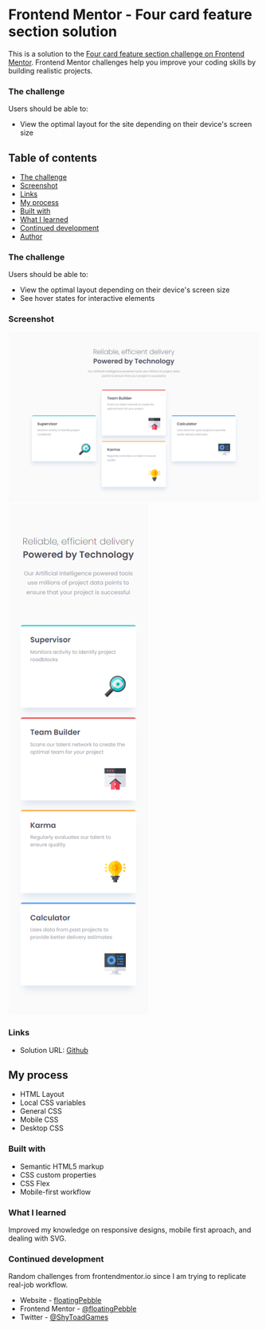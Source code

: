 # Frontend Mentor - Four card feature section solution

This is a solution to the [Four card feature section challenge on Frontend Mentor](https://www.frontendmentor.io/challenges/four-card-feature-section-weK1eFYK). Frontend Mentor challenges help you improve your coding skills by building realistic projects. 

### The challenge

Users should be able to:

- View the optimal layout for the site depending on their device's screen size

## Table of contents

  - [The challenge](#the-challenge)
  - [Screenshot](#screenshot)
  - [Links](#links)
  - [My process](#my-process)
  - [Built with](#built-with)
  - [What I learned](#what-i-learned)
  - [Continued development](#continued-development)
  - [Author](#author)

  ### The challenge

Users should be able to:

- View the optimal layout depending on their device's screen size
- See hover states for interactive elements

### Screenshot

![Desktop view](images/desktopView.png)
![Mobile view](images/mobileView.png)

### Links

- Solution URL: [Github](https://github.com/floatingPebble/floatingPebble.four-card-feature-section-FM.io)

## My process

- HTML Layout
- Local CSS variables
- General CSS
- Mobile CSS
- Desktop CSS

### Built with

- Semantic HTML5 markup
- CSS custom properties
- CSS Flex
- Mobile-first workflow

### What I learned

Improved my knowledge on responsive designs, mobile first aproach, and dealing with SVG.

### Continued development

Random challenges from frontendmentor.io since I am trying to replicate real-job workflow.

- Website - [floatingPebble](https://github.com/floatingPebble)
- Frontend Mentor - [@floatingPebble](https://www.frontendmentor.io/profile/floatingPebble)
- Twitter - [@ShyToadGames](https://twitter.com/ShyToadGames)